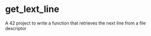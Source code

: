 # get_lext_line
A 42 project to write a function that retrieves the next line from a file descriptor

